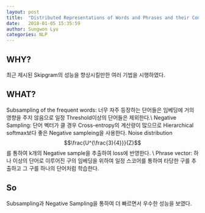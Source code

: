 ```yaml
---
layout: post
title:  "Distributed Representations of Words and Phrases and their Compositionality"
date:   2018-01-05 15:35:59
author: Sungwon Lyu
categories: NLP
---
```

## WHY? 
최근 제시된 Skipgram의 성능을 향상시킬만한 여러 기법을 시행하였다. 

## WHAT?
Subsampling of the frequent words: 너무 자주 등장하는 단어들은 임베딩에 거의 영향을 주지 않음으로 일정 Threshold이상의 단어들은 제외한다.\\
Negative Sampling: 단어 벡터가 클 경우 Cross-entropy의 계산량이 많으므로 Hierarchical softmax보다 좋은 Negative sampleing을 사용한다. Noise distribution $$\frac{U^{\frac{3}{4}}}{Z}$$를 통하여 k개의 Negative sample을 추출하여 loss에 반영한다. \\
Phrase vector: 하나 이상의 단어로 이루어진 구의 임베딩을 위하여 일정 스코어를 통하여 타당한 구를 추출하고 그 구를 하나의 단어처럼 학습한다.

## So
Subsampling과 Negative Sampling을 통하여 더 빠르면서 우수한 성능을 보였다. 